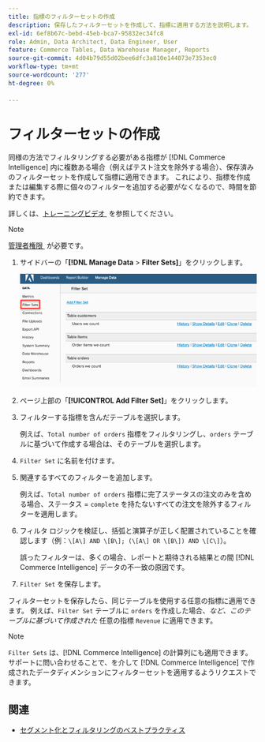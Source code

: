 ```yaml
---
title: 指標のフィルターセットの作成
description: 保存したフィルターセットを作成して、指標に適用する方法を説明します。
exl-id: 6ef8b67c-bebd-45eb-bca7-95832ec34fc8
role: Admin, Data Architect, Data Engineer, User
feature: Commerce Tables, Data Warehouse Manager, Reports
source-git-commit: 4d04b79d55d02bee6dfc3a810e144073e7353ec0
workflow-type: tm+mt
source-wordcount: '277'
ht-degree: 0%

---
```


# フィルターセットの作成

同様の方法でフィルタリングする必要がある指標が [!DNL Commerce Intelligence] 内に複数ある場合（例えばテスト注文を除外する場合）、保存済みのフィルターセットを作成して指標に適用できます。 これにより、指標を作成または編集する際に個々のフィルターを追加する必要がなくなるので、時間を節約できます。

詳しくは、[&#x200B; トレーニングビデオ &#x200B;](https://experienceleague.adobe.com/docs/commerce-knowledge-base/kb/how-to/mbi-training-video-filter-sets.html?lang=ja) を参照してください。

>[!NOTE]
>
>[&#x200B; 管理者権限 &#x200B;](../../administrator/user-management/user-management.md) が必要です。

1. サイドバーの「**[!DNL Manage Data** > **Filter Sets]**」をクリックします。

   ![&#x200B; 「フィルターセットを追加」オプションを使用したフィルターセットインターフェイスの作成 &#x200B;](../../assets/create-filter-sets.png)

1. ページ上部の「**[!UICONTROL Add Filter Set]**」をクリックします。

1. フィルターする指標を含んだテーブルを選択します。

   例えば、`Total number of orders` 指標をフィルタリングし、`orders` テーブルに基づいて作成する場合は、そのテーブルを選択します。

1. `Filter Set` に名前を付けます。

1. 関連するすべてのフィルターを追加します。

   例えば、`Total number of orders` 指標に完了ステータスの注文のみを含める場合、ステータス = `complete` を持たないすべての注文を除外するフィルターを適用します。

1. フィルタ ロジックを検証し、括弧と演算子が正しく配置されていることを確認します（例：`\[A\] AND \[B\]; (\[A\] OR \[B\]) AND \[C\]`）。

   誤ったフィルターは、多くの場合、レポートと期待される結果との間 [!DNL Commerce Intelligence] データの不一致の原因です。

1. `Filter Set` を保存します。

フィルターセットを保存したら、同じテーブルを使用する任意の指標に適用できます。 例えば、`Filter Set` テーブルに `orders` を作成した場合、*など、このテーブルに基づいて作成された* 任意の指標 `Revenue` に適用できます。

>[!NOTE]
>
>`Filter Sets` は、[!DNL Commerce Intelligence] の計算列にも適用できます。 サポートに問い合わせることで、を介して [!DNL Commerce Intelligence] で作成されたデータディメンションにフィルターセットを適用するようリクエストできます。

## 関連

* [セグメント化とフィルタリングのベストプラクティス](../../best-practices/segment-filter.md)
